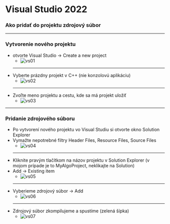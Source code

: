 # Visual Studio 2022
### Ako pridať do projektu zdrojový súbor

---
### Vytvorenie nového projektu
- otvorte Visual Studio -> Create a new project
  - ![vs01](../Additional/VS01.PNG)
  - ---
- Vyberte prázdny projekt v C++ (nie konzolovú aplikáciu)
  - ![vs02](../Additional/VS02.PNG)
  - ---
- Zvoľte meno projektu a cestu, kde sa má projekt uložiť
  - ![vs03](../Additional/VS03.PNG)

---
### Pridanie zdrojového súboru
- Po vytvorení nového projektu vo Visual Studiu si otvorte okno Solution Explorer
- Vymažte nepotrebné filtry Header Files, Resource Files, Source Files
  - ![vs04](../Additional/VS04.PNG)
  - ---
- Kliknite pravým tlačítkom na názov projektu v Solution Explorer (v mojom prípade je to MyAlgoProject, neklikajte na Solution)
- Add -> Existing item
  - ![vs05](../Additional/VS05.PNG)
  - ---
- Vyberieme zdrojový súbor -> Add
  - ![vs06](../Additional/VS06.PNG)
  - ---
- Zdrojový súbor zkompilujeme a spustíme (zelená šípka)
  - ![vs07](../Additional/VS07.PNG)

